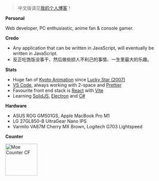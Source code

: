 > 中文版请见[我的个人博客](https://blog.dsrkafuu.net)！

**Personal**

Web developer, PC enthusiastic, anime fan & console gamer.

**Credo**

- Any application that can be written in JavaScript, will eventually be written in JavaScript.
- 反正吃饱饭没事干、然后做些损人不利己的事情、一生里最大的乐趣。

**Stats**

- Huge fan of [Kyoto Animation](https://www.kyotoanimation.co.jp/) since [Lucky Star (2007)](https://www.kyotoanimation.co.jp/works/luckystar/)
- [VS Code](https://code.visualstudio.com/), always working with 2-space and [Prettier](https://prettier.io/)
- Favourite front end stack is [React](https://reactjs.org/) with [Vite](https://vitejs.dev/)
- Learning [SolidJS](https://www.solidjs.com/), [Electron](https://www.electronjs.org/) and [C#](https://docs.microsoft.com/en-us/dotnet/)

**Hardware**

- ASUS ROG GM501GS, Apple MacBook Pro M1
- LG 27GL850-B UltraGear Nano IPS
- Varmilo VA87M Cherry MX Brown, Logitech G703 Lightspeed

**Counter**

<a href="https://github.com/dsrkafuu/moe-counter-cf#readme" target="_blank" rel="noopener">
  <img height="100" src="https://count.dsrkafuu.net/dsrkafuu:home" alt="Moe Counter CF" />
</a>
